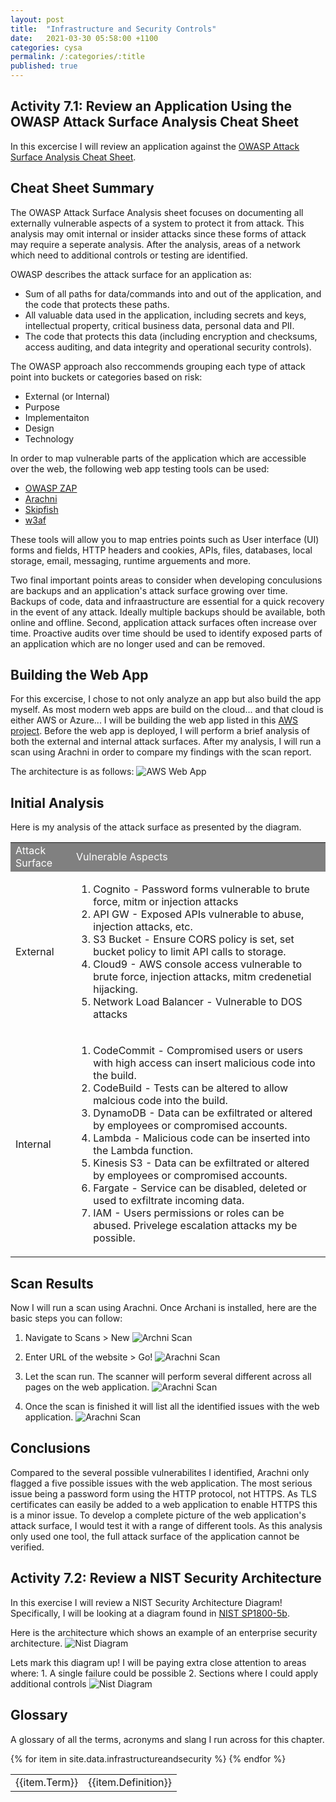 ```yaml
---
layout: post
title:  "Infrastructure and Security Controls"
date:   2021-03-30 05:58:00 +1100
categories: cysa 
permalink: /:categories/:title
published: true
---
```


## Activity 7.1: Review an Application Using the OWASP Attack Surface Analysis Cheat Sheet
In this excercise I will review an application against the [OWASP Attack Surface Analysis Cheat Sheet](https://cheatsheetseries.owasp.org/cheatsheets/Attack_Surface_Analysis_Cheat_Sheet.html).

## Cheat Sheet Summary

The OWASP Attack Surface Analysis sheet focuses on documenting all externally vulnerable aspects of a system to protect it from attack. This analysis may omit internal or insider attacks since these forms of attack may require a seperate analysis. After the analysis, areas of a network which need to additional controls or testing are identified.

OWASP describes the attack surface for an application as:

* Sum of all paths for data/commands into and out of the application, and
the code that protects these paths. 
* All valuable data used in the application, including secrets and keys, intellectual property, critical business data, personal data and PII.
* The code that protects this data (including encryption and checksums, access auditing, and data integrity and operational security controls).

The OWASP approach also reccommends grouping each type of attack point into buckets or categories based on risk:
* External (or Internal)
* Purpose
* Implementaiton
* Design
* Technology

In order to map vulnerable parts of the application which are accessible over the web, the following web app testing tools can be used:
* [OWASP ZAP](https://www.zaproxy.org/)
* [Arachni](https://www.arachni-scanner.com/)
* [Skipfish](https://code.google.com/archive/p/skipfish/)
* [w3af](https://code.google.com/archive/p/skipfish/)

These tools will allow you to map entries points such as User interface (UI) forms and fields, HTTP headers and cookies, APIs, files, databases, local storage, email, messaging, runtime arguements and more.

Two final important points areas to consider when developing conculusions are backups and an application's attack surface growing over time. Backups of code, data and infraastructure are essential for a quick recovery in the event of any attack. Ideally multiple backups should be available, both online and offline. Second, application attack surfaces often increase over time. Proactive audits over time should be used to identify exposed parts of an application which are no longer used and can be removed.

## Building the Web App

For this excercise, I chose to not only analyze an app but also build the app myself. As most modern web apps are build on the cloud... and that cloud is either AWS or Azure... I will be building the web app listed in this [AWS project](https://aws.amazon.com/getting-started/hands-on/build-modern-app-fargate-lambda-dynamodb-python/). Before the web app is deployed, I will perform a brief analysis of both the external and internal attack surfaces. After my analysis, I will run a scan using Arachni in order to compare my findings with the scan report. 

The architecture is as follows:
![AWS Web App](\assets\img\awswebapp.png)

## Initial Analysis

Here is my analysis of the attack surface as presented by the diagram.  
<table>
    <tr bgcolor="grey" style="color:white;">
        <td>Attack Surface</td>
        <td>Vulnerable Aspects</td>
    </tr>
    <tr>
        <td>External</td>
        <td>
            <ol>
                <li>Cognito - Password forms vulnerable to brute force, mitm or injection attacks</li>
                <li>API GW - Exposed APIs vulnerable to abuse, injection attacks, etc. </li>
                <li>S3 Bucket - Ensure CORS policy is set, set bucket policy to limit API calls to storage.</li>
                <li>Cloud9 - AWS console access vulnerable to brute force, injection attacks, mitm credenetial hijacking.</li>
                <li>Network Load Balancer - Vulnerable to DOS attacks</li>
            </ol>
        </td>
    </tr>
    <tr>
        <td>Internal</td>
        <td>
            <ol>
                <li>CodeCommit - Compromised users or users with high access can insert malicious code into the build.</li>
                <li>CodeBuild - Tests can be altered to allow malcious code into the build.</li>
                <li>DynamoDB - Data can be exfiltrated or altered by employees or compromised accounts.</li>
                <li>Lambda - Malicious code can be inserted into the Lambda function.</li>
                <li>Kinesis S3 - Data can be exfiltrated or altered by employees or compromised accounts.</li>
                <li>Fargate - Service can be disabled, deleted or used to exfiltrate incoming data.</li>
                <li>IAM - Users permissions or roles can be abused. Privelege escalation attacks my be possible.</li>
            </ol>
        </td>
    </tr>
</table>

## Scan Results
Now I will run a scan using Arachni. Once Archani is installed, here are the basic steps you
can follow:

1. Navigate to Scans > New
![Archni Scan](\assets\img\archani.jpg)

2. Enter URL of the website > Go!
![Arachni Scan](\assets\img\archani2.jpg)

3. Let the scan run. The scanner will perform several different across all pages on the web application. 
![Arachni Scan](\assets\img\archani3.jpg)

4. Once the scan is finished it will list all the identified issues with the web application.
![Arachni Scan](\assets\img\archani4.jpg)

## Conclusions
Compared to the several possible vulnerabilites I identified, Arachni only flagged a five possible issues with the web application. The most serious issue being a password form using the HTTP protocol, not HTTPS. As TLS certificates can easily be added to a web application to enable HTTPS this is a minor issue. To develop a complete picture of the web application's attack surface, I would test it with a range of different tools. As this analysis only used one tool, the full attack surface of the application cannot be verified. 

## Activity 7.2: Review a NIST Security Architecture

In this exercise I will review a NIST Security Architecture Diagram!
Specifically, I will be looking at a diagram found in [NIST SP1800-5b](https://csrc.nist.gov/publications/detail/sp/1800-5/final).

Here is the architecture which shows an example of an enterprise security architecture. 
![Nist Diagram](\assets\img\nistdiagram.jpg)

Lets mark this diagram up! I will be paying extra close attention to areas where: 1. A single failure could be possible 2. Sections where I could apply additional controls
![Nist Diagram](\assets\img\diagramanalysis.png)

## Glossary

A glossary of all the terms, acronyms and slang I run across for this chapter.

<table>
{% for item in site.data.infrastructureandsecurity %}
    <tr>
        <td>{{item.Term}}</td> 
        <td>{{item.Definition}}</td>
    </tr>
{% endfor %}
</table>